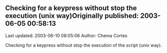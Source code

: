 ## Checking for a keypress without stop the execution (unix way)Originally published: 2003-06-05 00:58:13 
Last updated: 2003-06-10 08:05:06 
Author: Chema Cortes 
 
Checking for a keypress without stop the execution of the script (unix way).
